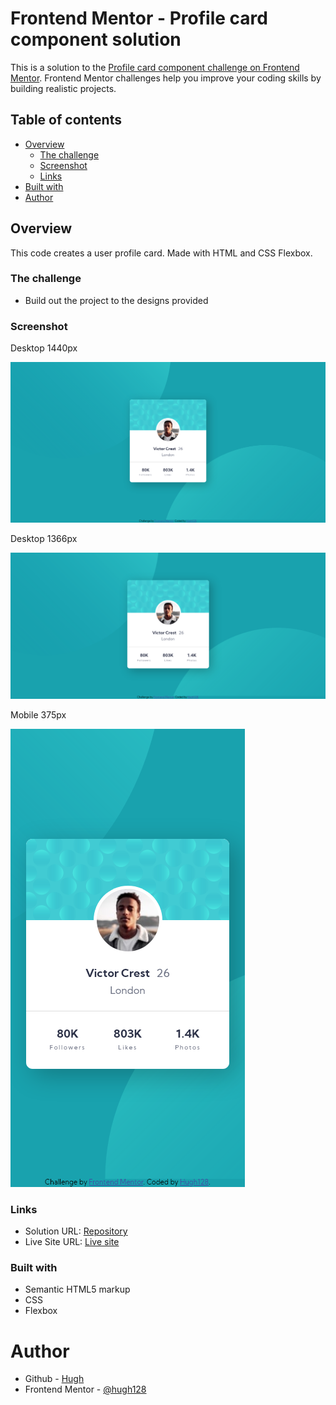 # Frontend Mentor - Profile card component solution

This is a solution to the [Profile card component challenge on Frontend Mentor](https://www.frontendmentor.io/challenges/profile-card-component-cfArpWshJ). Frontend Mentor challenges help you improve your coding skills by building realistic projects. 

## Table of contents

- [Overview](#overview)
  - [The challenge](#the-challenge)
  - [Screenshot](#screenshot)
  - [Links](#links)
- [Built with](#built-with)
- [Author](#author)

## Overview

This code creates a user profile card. Made with HTML and CSS Flexbox.

### The challenge

- Build out the project to the designs provided

### Screenshot

Desktop 1440px

![](/images/desktop_1440.png)

Desktop 1366px

![](./images/desktop_1366.png)

Mobile 375px

![](./images/mobile_375.png)


### Links

- Solution URL: [Repository](https://github.com/hugh128/003_fm_profile_card_component)
- Live Site URL: [Live site](https://hugh128.github.io/003_fm_profile_card_component/)

### Built with

- Semantic HTML5 markup
- CSS
- Flexbox

# Author

- Github - [Hugh](https://github.com/hugh128)
- Frontend Mentor - [@hugh128](https://www.frontendmentor.io/profile/hugh128)
